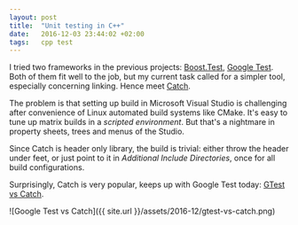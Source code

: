 ```yaml
---
layout: post
title:  "Unit testing in C++"
date:   2016-12-03 23:44:02 +02:00
tags:   cpp test
---
```


I tried two frameworks in the previous projects:
[Boost.Test](http://www.boost.org/doc/libs/1_62_0/libs/test/doc/html/index.html),
[Google Test](https://github.com/google/googletest). Both of them fit well to
the job, but my current task called for a simpler tool, especially concerning
linking. Hence meet [Catch](https://github.com/philsquared/Catch).

The problem is that setting up build in Microsoft Visual Studio is challenging
after convenience of Linux automated build systems like CMake. It's easy to
tune up matrix builds in a _scripted environment_. But that's a nightmare in
property sheets, trees and menus of the Studio.

Since Catch is header only library, the build is trivial: either throw the
header under feet, or just point to it in _Additional Include Directories_,
once for all build configurations.

Surprisingly, Catch is very popular, keeps up with Google Test today: [GTest
vs Catch](https://cpp.libhunt.com/project/googletest-google/vs/catch).

![Google Test vs Catch]({{ site.url }}/assets/2016-12/gtest-vs-catch.png)
